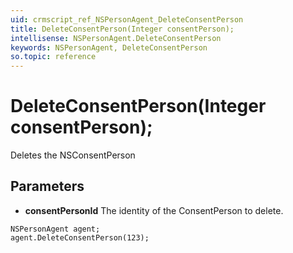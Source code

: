 ```yaml
---
uid: crmscript_ref_NSPersonAgent_DeleteConsentPerson
title: DeleteConsentPerson(Integer consentPerson);
intellisense: NSPersonAgent.DeleteConsentPerson
keywords: NSPersonAgent, DeleteConsentPerson
so.topic: reference
---
```


# DeleteConsentPerson(Integer consentPerson);

Deletes the NSConsentPerson
 
## Parameters

* **consentPersonId** The identity of the ConsentPerson to delete.

```crmscript
NSPersonAgent agent;
agent.DeleteConsentPerson(123);
```


